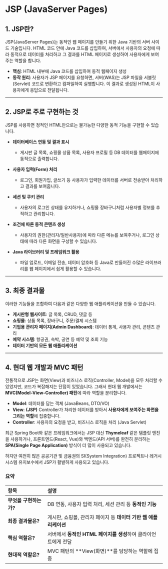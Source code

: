 
# JSP (JavaServer Pages)

## 1. JSP란?

JSP(JavaServer Pages)는 동적인 웹 페이지를 만들기 위한 Java 기반의 서버 사이드 기술입니다. HTML 코드 안에 Java 코드를 삽입하여, 서버에서 사용자의 요청에 따라 동적으로 데이터를 처리하고 그 결과를 HTML 페이지로 생성하여 사용자에게 보여주는 역할을 합니다.

- **핵심**: HTML 내부에 Java 코드를 삽입하여 동적 웹페이지 생성
- **동작 원리**: 사용자가 JSP 페이지를 요청하면, 서버(WAS)는 JSP 파일을 서블릿(Servlet) 코드로 변환하고 컴파일하여 실행합니다. 이 결과로 생성된 HTML이 사용자에게 응답으로 전달됩니다.

---

## 2. JSP로 주로 구현하는 것

JSP를 사용하면 정적인 HTML만으로는 불가능한 다양한 동적 기능을 구현할 수 있습니다.

- **데이터베이스 연동 및 결과 표시**
  - 게시판 글 목록, 쇼핑몰 상품 목록, 사용자 프로필 등 DB 데이터를 웹페이지에 동적으로 출력합니다.

- **사용자 입력(Form) 처리**
  - 로그인, 회원가입, 글쓰기 등 사용자가 입력한 데이터를 서버로 전송받아 처리하고 결과를 보여줍니다.

- **세션 및 쿠키 관리**
  - 사용자의 로그인 상태를 유지하거나, 쇼핑몰 장바구니처럼 사용자별 정보를 추적하고 관리합니다.

- **조건에 따른 동적 콘텐츠 생성**
  - 사용자의 권한(관리자/일반사용자)에 따라 다른 메뉴를 보여주거나, 로그인 상태에 따라 다른 화면을 구성할 수 있습니다.

- **Java 라이브러리 및 프레임워크 활용**
  - 파일 업로드, 이메일 전송, 데이터 암호화 등 Java로 만들어진 수많은 라이브러리를 웹 페이지에서 쉽게 활용할 수 있습니다.

---

## 3. 최종 결과물

이러한 기능들을 조합하여 다음과 같은 다양한 웹 애플리케이션을 만들 수 있습니다.

- **게시판형 웹사이트**: 글 목록, CRUD, 댓글 등
- **쇼핑몰**: 상품 목록, 장바구니, 주문/결제 시스템
- **기업용 관리자 페이지(Admin Dashboard)**: 데이터 통계, 사용자 관리, 콘텐츠 관리
- **예약 시스템**: 항공권, 숙박, 공연 등 예약 및 조회 기능
- **데이터 기반의 모든 웹 애플리케이션**

---

## 4. 현대 웹 개발과 MVC 패턴

전통적으로 JSP는 화면(View)과 비즈니스 로직(Controller, Model)을 모두 처리할 수 있었지만, 코드가 복잡해지는 단점이 있었습니다. 그래서 현대 웹 개발에서는 **MVC(Model-View-Controller) 패턴**에 따라 역할을 분리합니다.

- **Model**: 데이터를 담는 객체 (JavaBeans, DTO/VO)
- **View**: **(JSP)** Controller가 처리한 데이터를 받아서 **사용자에게 보여주는 화면을 그리는 역할**에 집중합니다.
- **Controller**: 사용자의 요청을 받고, 비즈니스 로직을 처리 (Java Servlet)

최근 Spring Boot와 같은 프레임워크에서는 JSP 대신 **Thymeleaf** 같은 템플릿 엔진을 사용하거나, 프론트엔드(React, Vue)와 백엔드(API 서버)를 완전히 분리하는 **SPA(Single Page Application)** 방식이 더 많이 사용되고 있습니다.

하지만 여전히 많은 공공기관 및 금융권의 SI(System Integration) 프로젝트나 레거시 시스템 유지보수에서 JSP가 활발하게 사용되고 있습니다.

### 요약

| 항목                | 설명                                                         |
| :------------------ | :----------------------------------------------------------- |
| **무엇을 구현하는가?**  | DB 연동, 사용자 입력 처리, 세션 관리 등 **동적인 기능**      |
| **최종 결과물은?**    | 게시판, 쇼핑몰, 관리자 페이지 등 **데이터 기반 웹 애플리케이션** |
| **핵심 역할은?**      | 서버에서 **동적인 HTML 페이지를 생성**하여 클라이언트에게 전달 |
| **현대적 역할은?**    | MVC 패턴의 **View(화면)**를 담당하는 역할에 집중             |

